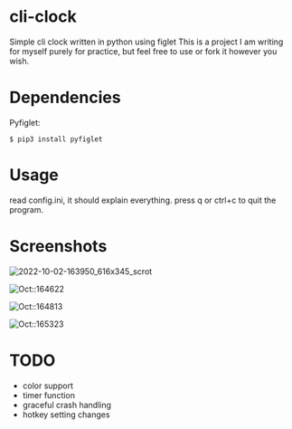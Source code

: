 # cli-clock
Simple cli clock written in python using figlet
This is a project I am writing for myself purely for practice, but feel free to use or fork it however you wish. 

# Dependencies
Pyfiglet:

```
$ pip3 install pyfiglet
```

# Usage
read config.ini, it should explain everything. press q or ctrl+c to quit the program. 

# Screenshots

![2022-10-02-163950_616x345_scrot](https://user-images.githubusercontent.com/112635067/193477521-1fe5f2e6-9f5f-40db-9b82-160fa09c4633.png)

![Oct::164622](https://user-images.githubusercontent.com/112635067/193477697-a4a3de4e-9ac3-4a62-b944-4a52bc7ede76.png)

![Oct::164813](https://user-images.githubusercontent.com/112635067/193477762-4e34e6eb-3c24-4fe0-822c-ac59546885b1.png)

![Oct::165323](https://user-images.githubusercontent.com/112635067/193477941-15eaa41c-6d99-439c-904c-cef5352cb101.png)

# TODO
* color support
* timer function
* graceful crash handling
* hotkey setting changes
